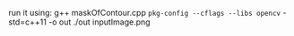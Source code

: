 run it using: 
g++ maskOfContour.cpp `pkg-config --cflags --libs opencv` -std=c++11 -o out
./out inputImage.png
